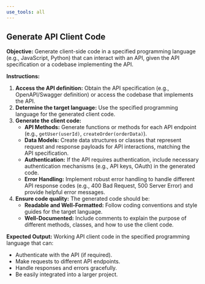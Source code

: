 ```yaml
---
use_tools: all
---
```

## Generate API Client Code

**Objective:** Generate client-side code in a specified programming language (e.g., JavaScript, Python) that can interact with an API, given the API specification or a codebase implementing the API.

**Instructions:**

1. **Access the API definition:**  Obtain the API specification (e.g., OpenAPI/Swagger definition) or access the codebase that implements the API.
2. **Determine the target language:** Use the specified programming language for the generated client code.
3. **Generate the client code:**
    * **API Methods:** Generate functions or methods for each API endpoint (e.g., `getUser(userId)`, `createOrder(orderData)`).
    * **Data Models:**  Create data structures or classes that represent request and response payloads for API interactions, matching the API specification.
    * **Authentication:** If the API requires authentication, include necessary authentication mechanisms (e.g., API keys, OAuth) in the generated code.
    * **Error Handling:** Implement robust error handling to handle different API response codes (e.g., 400 Bad Request, 500 Server Error) and provide helpful error messages.
4. **Ensure code quality:** The generated code should be:
    * **Readable and Well-Formatted:** Follow coding conventions and style guides for the target language.
    * **Well-Documented:**  Include comments to explain the purpose of different methods, classes, and how to use the client code.

**Expected Output:** Working API client code in the specified programming language that can:

* Authenticate with the API (if required).
* Make requests to different API endpoints.
* Handle responses and errors gracefully.
* Be easily integrated into a larger project.
